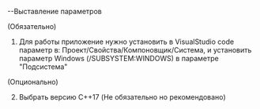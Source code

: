 --Выставление параметров

(Обязательно)

1. Для работы приложение нужно установить в VisualStudio code параметр в: Проект/Свойства/Компоновщик/Система, и установить параметр Windows (/SUBSYSTEM:WINDOWS) в параметре "Подсистема"

(Опционально)

2. Выбрать версию C++17 (Не обязательно но рекомендовано)
